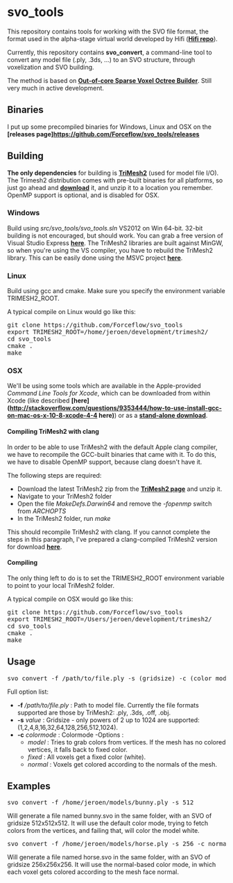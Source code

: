 # svo_tools
This repository contains tools for working with the SVO file format, the format used in the alpha-stage virtual world developed by Hifi (**[Hifi repo](https://github.com/worklist/hifi "Hifi repo")**).

Currently, this repository contains **svo_convert**, a command-line tool to convert any model file (.ply, .3ds, ...) to an SVO structure, through voxelization and SVO building.

The method is based on **[Out-of-core Sparse Voxel Octree Builder](https://github.com/Forceflow/ooc_svo_builder "ooc_svo_builder github repo")**.
Still very much in active development.

## Binaries
I put up some precompiled binaries for Windows, Linux and OSX on the **[releases page]https://github.com/Forceflow/svo_tools/releases**

## Building
**The only dependencies** for building is **[TriMesh2](http://gfx.cs.princeton.edu/proj/trimesh2/)** (used for model file I/O). The Trimesh2 distribution comes with pre-built binaries for all platforms, so just go ahead and **[download](http://gfx.cs.princeton.edu/proj/trimesh2/)** it, and unzip it to a location you remember.
OpenMP support is optional, and is disabled for OSX.

### Windows
Build using *src/svo_tools/svo_tools.sln* VS2012 on Win 64-bit. 32-bit building is not encouraged, but should work. You can grab a free version of Visual Studio Express **[here](http://www.microsoft.com/visualstudio/eng/downloads)**. The TriMesh2 libraries are built against MinGW, so when you're using the VS compiler, you have to rebuild the TriMesh2 library. This can be easily done using the MSVC project **[here](http://gfx.cs.princeton.edu/proj/trimesh2/src/trimesh2-2.11-MSVC.zip)**.

### Linux
Build using gcc and cmake. Make sure you specify the environment variable TRIMESH2_ROOT.

A typical compile on Linux would go like this:
<pre>
git clone https://github.com/Forceflow/svo_tools
export TRIMESH2_ROOT=/home/jeroen/development/trimesh2/
cd svo_tools
cmake .
make
</pre>

### OSX
We'll be using some tools which are available in the Apple-provided *Command Line Tools for Xcode*, which can be downloaded from within Xcode (like described **[here](http://stackoverflow.com/questions/9353444/how-to-use-install-gcc-on-mac-os-x-10-8-xcode-4-4 here)**) or as a **[stand-alone download](https://developer.apple.com/downloads/)**.

#### Compiling TriMesh2 with clang
In order to be able to use TriMesh2 with the default Apple clang compiler, we have to recompile the GCC-built binaries that came with it.
To do this, we have to disable OpenMP support, because clang doesn't have it.

The following steps are required:
* Download the latest TriMesh2 zip from the **[TriMesh2 page](http://gfx.cs.princeton.edu/proj/trimesh2/)** and unzip it.
* Navigate to your TriMesh2 folder
* Open the file *MakeDefs.Darwin64* and remove the *-fopenmp* switch from *ARCHOPTS*
* In the TriMesh2 folder, run *make*

This should recompile TriMesh2 with clang. If you cannot complete the steps in this paragraph, I've prepared a clang-compiled TriMesh2 version for download **[here](http://www.forceflow.be/svo_models/trimesh2-2.12-clang_version.zip)**.

#### Compiling 
The only thing left to do is to set the TRIMESH2_ROOT environment variable to point to your local TriMesh2 folder.

A typical compile on OSX would go like this:
<pre>
git clone https://github.com/Forceflow/svo_tools
export TRIMESH2_ROOT=/Users/jeroen/development/trimesh2/
cd svo_tools
cmake .
make
</pre>

Usage
-----
<pre>
svo_convert -f /path/to/file.ply -s (gridsize) -c (color mode)
</pre>

Full option list:
* **-f** */path/to/file.ply* : Path to model file. Currently the file formats supported are those by TriMesh2: .ply, .3ds, .off, .obj.
* **-s** *value* : Gridsize - only powers of 2 up to 1024 are supported: (1,2,4,8,16,32,64,128,256,512,1024).
* **-c** *colormode* : Colormode -Options :
    * *model* : Tries to grab colors from vertices. If the mesh has no colored vertices, it falls back to fixed color.
    * *fixed* : All voxels get a fixed color (white).
    * *normal* : Voxels get colored according to the normals of the mesh.

Examples
--------

<pre>
svo_convert -f /home/jeroen/models/bunny.ply -s 512
</pre>
Will generate a file named bunny.svo in the same folder, with an SVO of gridsize 512x512x512. It will use the default color mode, trying to fetch colors from the vertices, and failing that, will color the model white.

<pre>
svo_convert -f /home/jeroen/models/horse.ply -s 256 -c normal
</pre>
Will generate a file named horse.svo in the same folder, with an SVO of gridsize 256x256x256. It will use the normal-based color mode, in which each voxel gets colored according to the mesh face normal.

